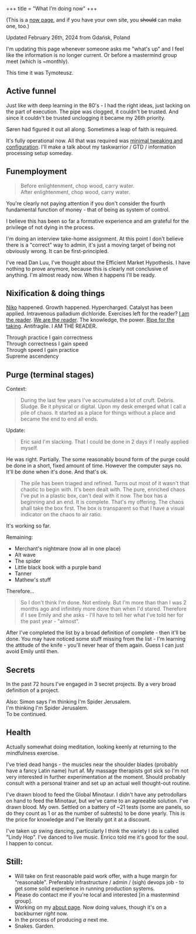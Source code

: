+++
title = "What I’m doing now"
+++

(This is a [now page](https://nownownow.com/about), and if you have your own site, you ~~should~~ can make one, too.) 

Updated February 26th, 2024 from Gdańsk, Poland

I'm updating this page whenever someone asks me "what's up" and I feel like the information is no longer current. Or before a mastermind group meet (which is ~monthly).

This time it was Tymoteusz.

## Active funnel

Just like with deep learning in the 80's - I had the right ideas, just lacking on the part of execution. The pipe was clogged, it couldn't be trusted. And since it couldn't be trusted unclogging it became my 26th priority.

Søren had figured it out all along. Sometimes a leap of faith is required.

It's fully operational now. All that was required was [minimal tweaking and configuration](https://github.com/allgreed/dotfiles/commit/13d2aa3d76657cca7de538691d2c038f90a6677f). I'll make a talk about my taskwarrior / GTD / information processing setup someday.

## Funemployment
> Before enlightenment, chop wood, carry water.  
> After enlightenment, chop wood, carry water.

You're clearly not paying attention if you don't consider the fourth fundamental function of money - that of being as system of control. 

I believe this has been so far a formative experience and am grateful for the privilege of not dying in the process.

I'm doing an interview take-home assignment. At this point I don't believe there is a "correct" way to admin, it's just a moving target of being not obviously wrong. It can be first-principled.

I've read Dan Luu, I've thought about the Efficient Market Hypothesis. I have nothing to prove anymore, because this is clearly not conclusive of anything. I'm almost ready now. When it happens I'll be ready.

## Nixification & doing things

[Niko](https://github.com/nrabulinski/) happened. Growth happened. Hypercharged. Catalyst has been applied. Intravenous palladium dichloride. Exercises left for the reader? [I am the reader](https://github.com/allgreed/nixos-config/commit/da650becf6f1af8f46e6b82d87de98b4dd8161b8). [We are the reader](https://github.com/allgreed/digitalocean-token-scoper/commit/f0cce5aa344c3eafdee9eac015a783711d7f5554). The knowledge, the power. [Ripe for the taking](https://github.com/allgreed/dotfiles/commit/53cd36234e0125211bc400b63dc524fefe26ea5b). Antifragile. I AM THE READER. 

Through practice I gain correctness  
Through correctness I gain speed  
Through speed I gain practice  
Supreme ascendency

## Purge (terminal stages)
Context:

> During the last few years I've accumulated a lot of cruft. Debris. Sludge. Be it physical or digital. Upon my desk emerged what I call a pile of chaos. It started as a place for things without a place and became the end to end all ends.

Update:

> Eric said I'm slacking. That I could be done in 2 days if I really applied myself.

He was right. Partially. The some reasonably bound form of the purge could be done in a short, fixed amount of time. However the computer says no. It'll be done when it's done. And that's ok.

> The pile has been triaged and refined. Turns out most of it wasn't that chaotic to begin with. It's been dealt with. The pure, enriched chaos I've put in a plastic box, can't deal with it now. The box has a beginning and an end. It is complete. That's my offering. The chaos shall take the box first. The box is transparent so that I have a visual indicator on the chaos to air ratio.

It's working so far.

Remaining:
- Merchant's nightmare (now all in one place)
- Alt wave
- The spider
- Little black book with a purple band
- Tanner
- Mathew's stuff

Therefore...

> So I don't think I'm done. Not entirely. But I'm more than than I was 2 months ago and infinitely more done than when I'd stared. Therefore if I see Emily and she asks - I'll have to tell her what I've told her for the past year - "almost".

After I've completed the list by a broad definition of complete - then it'll be done. You may have noticed some stuff missing from the list - I'm learning the attitude of the knife - you'll never hear of them again. Guess I can just avoid Emily until then.

## Secrets

In the past 72 hours I've engaged in 3 secret projects. By a very broad definition of a project.

Also: Simon says I'm thinking I'm Spider Jerusalem.  
I'm thinking I'm Spider Jerusalem.  
To be continued.

## Health
Actually somewhat doing meditation, looking keenly at returning to the mindfulness exercise.

I've tried dead hangs - the muscles near the shoulder blades (probably have a fancy Latin name) hurt af. My massage therapists got sick so I'm not very interested in further experimentation at the moment. Should probably consult with a personal trainer and set up an actual well thought-out routine.

I've drawn blood to feed the Global Minotaur. I didn't have any petrodollars on hand to feed the Minotaur, but we've came to an agreeable solution. I've drawn blood. My own. Settled on a battery of ~21 tests (some are panels, so do they count as 1 or as the number of subtests) to be done yearly. This is the price for knowledge and I've literally got it at a discount.

I've taken up swing dancing, particularly I think the variety I do is called "Lindy Hop". I've danced to live music. Enrico told me it's good for the soul. I happen to concur.

## Still:
- Will take on first reasonable paid work offer, with a huge margin for "reasonable". Preferably infrastructure / admin / (sigh) devops job - to get some solid experience in running production systems.
- Please do contact me if you're local and interested [in a mastermind group].
- Working on my [about page](/about). Now doing values, though it's on a backburner *right* now.
- In the process of producing *a* next me.
- Snakes. Garden.
